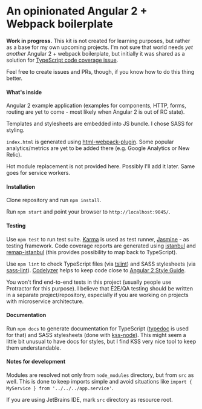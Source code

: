 # An opinionated Angular 2 + Webpack boilerplate

**Work in progress.** This kit is not created for learning purposes, but rather as a base for my own upcoming projects. I'm not sure that world needs _yet another_ Angular 2 + webpack boilerplate, but initially it was shared as a solution for [TypeScript code coverage issue](https://github.com/AngularClass/angular2-webpack-starter/issues/178).

Feel free to create issues and PRs, though, if you know how to do this thing better.  

#### What's inside

Angular 2 example application (examples for components, HTTP, forms, routing are yet to come - most likely when Angular 2 is out of RC state).

Templates and stylesheets are embedded into JS bundle. I chose SASS for styling.

`index.html` is generated using [html-webpack-plugin](https://github.com/ampedandwired/html-webpack-plugin). Some popular analytics/metrics are yet to be added there (e.g. Google Analytics or New Relic).

Hot module replacement is not provided here. Possibly I'll add it later. Same goes for service workers.

#### Installation

Clone repository and run `npm install`.

Run `npm start` and point your browser to `http://localhost:9045/`.

#### Testing

Use `npm test` to run test suite. [Karma](https://github.com/karma-runner/karma) is used as test runner, [Jasmine](https://github.com/jasmine/jasmine) - as testing framework. Code coverage reports are generated using [istanbul](https://github.com/gotwarlost/istanbul) and [remap-istanbul](https://github.com/SitePen/remap-istanbul) (this provides possibility to map back to TypeScript).

Use `npm lint` to check TypeScript files (via [tslint](https://github.com/palantir/tslint)) and SASS stylesheets (via [sass-lint](https://github.com/sasstools/sass-lint)). [Codelyzer](https://github.com/mgechev/codelyzer) helps to keep code close to [Angular 2 Style Guide](https://angular.io/styleguide).

You won't find end-to-end tests in this project (usually people use Protractor for this purpose). I believe that E2E/QA testing should be written in a separate project/repository, especially if you are working on projects with microservice architecture.

#### Documentation

Run `npm docs` to generate documentation for TypeScript ([typedoc](https://github.com/TypeStrong/typedoc) is used for that) and SASS stylesheets (done with [kss-node](https://github.com/kss-node/kss-node)). This might seem a little bit unusual to have docs for styles, but I find KSS very nice tool to keep them understandable.

#### Notes for development

Modules are resolved not only from `node_modules` directory, but from `src` as well. This is done to keep imports simple and avoid situations like `import { MyService } from '../../../app.service'`.

If you are using JetBrains IDE, mark `src` directory as resource root.

